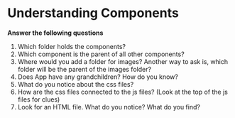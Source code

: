 # Understanding Components

**Answer the following questions**

1. Which folder holds the components?
2. Which component is the parent of all other components?
3. Where would you add a folder for images? Another way to ask is, which folder will be the parent of the images folder?
4. Does App have any grandchildren? How do you know?
5. What do you notice about the css files?
6. How are the css files connected to the js files? (Look at the top of the js files for clues)
7. Look for an HTML file. What do you notice? What do you find?
